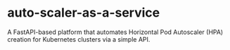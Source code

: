 # auto-scaler-as-a-service
A FastAPI-based platform that automates Horizontal Pod Autoscaler (HPA) creation for Kubernetes clusters via a simple API.
